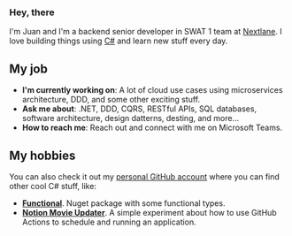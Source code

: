 ### Hey, there

I'm Juan and I'm a backend senior developer in SWAT 1 team at [Nextlane](https://github.com/Nextlane-R-D). I love building things using [C#](https://github.com/dotnet/csharplang) and learn new stuff every day.

## My job

- **I'm currently working on**: A lot of cloud use cases using microservices architecture, DDD, and some other exciting stuff.
- **Ask me about**: .NET, DDD, CQRS, RESTful APIs, SQL databases, software architecture, design datterns, desting, and more...
- **How to reach me**: Reach out and connect with me on Microsoft Teams.

## My hobbies

You can also check it out my [personal GitHub account](https://github.com/jdmartinez) where you can find other cool C# stuff, like: 

- **[Functional](https://github.com/jdmartinez/Functional)**. Nuget package with some functional types.
- **[Notion Movie Updater](https://github.com/jdmartinez/notion-movie-updater)**. A simple experiment about how to use GitHub Actions to schedule and running an application.

<!--
**jdmartinez-nxl/jdmartinez-nxl** is a ✨ _special_ ✨ repository because its `README.md` (this file) appears on your GitHub profile.

Here are some ideas to get you started:

- 🔭 I’m currently working on ...
- 🌱 I’m currently learning ...
- 👯 I’m looking to collaborate on ...
- 🤔 I’m looking for help with ...
- 💬 Ask me about ...
- 📫 How to reach me: ...
- 😄 Pronouns: ...
- ⚡ Fun fact: ...
-->
